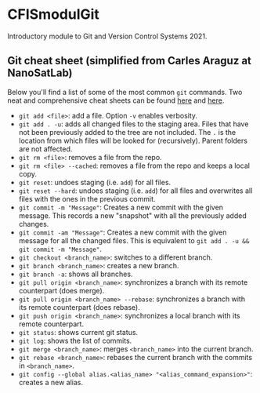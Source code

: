 # CFISmodulGit

Introductory module to Git and Version Control Systems 2021.

## Git cheat sheet (simplified from Carles Araguz at NanoSatLab)
Below you'll find a list of some of the most common `git` commands. Two neat and comprehensive cheat sheets can be found [here](https://www.atlassian.com/dam/jcr:8132028b-024f-4b6b-953e-e68fcce0c5fa/atlassian-git-cheatsheet.pdf) and [here](https://services.github.com/on-demand/downloads/github-git-cheat-sheet.pdf).
* `git add <file>`: add a file. Option `-v` enables verbosity.
* `git add . -u`: adds all changed files to the staging area. Files that have not been previously added to the tree are not included. The `.` is the location from which files will be looked for (recursively). Parent folders are not affected.
* `git rm <file>`: removes a file from the repo.
* `git rm <file> --cached`: removes a file from the repo and keeps a local copy.
* `git reset`: undoes staging (i.e. `add`) for all files.
* `git reset --hard`: undoes staging (i.e. `add`) for all files and overwrites all files with the ones in the previous commit.
* `git commit -m "Message"`: Creates a new commit with the given message. This records a new "snapshot" with all the previously added changes.
* `git commit -am "Message"`: Creates a new commit with the given message for all the changed files. This is equivalent to `git add . -u && git commit -m "Message"`.
* `git checkout <branch_name>`: switches to a different branch.
* `git branch <branch_name>`: creates a new branch.
* `git branch -a`: shows all branches.
* `git pull origin <branch_name>`: synchronizes a branch with its remote counterpart (does merge).
* `git pull origin <branch_name> --rebase`: synchronizes a branch with its remote counterpart (does rebase).
* `git push origin <branch_name>`: synchronizes a local branch with its remote counterpart.
* `git status`: shows current git status.
* `git log`: shows the list of commits.
* `git merge <branch_name>`: merges `<branch_name>` into the current branch.
* `git rebase <branch_name>`: rebases the current branch with the commits in `<branch_name>`.
* `git config --global alias.<alias_name> "<alias_command_expansion>"`: creates a new alias.
